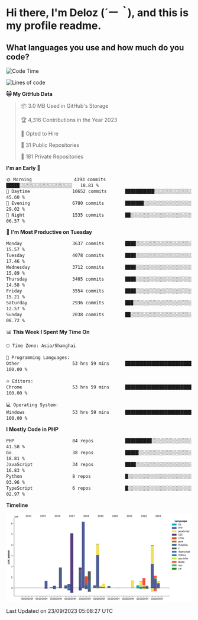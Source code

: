 # **Hi there, I'm Deloz (*´ー｀*), and this is my profile readme.**

## **What languages you use and how much do you code?**

<!--START_SECTION:waka-->
![Code Time](http://img.shields.io/badge/Code%20Time-2%2C460%20hrs%2021%20mins-blue)

![Lines of code](https://img.shields.io/badge/From%20Hello%20World%20I%27ve%20Written-32.8%20million%20lines%20of%20code-blue)

**🐱 My GitHub Data** 

> 📦 3.0 MB Used in GitHub's Storage 
 > 
> 🏆 4,316 Contributions in the Year 2023
 > 
> 💼 Opted to Hire
 > 
> 📜 31 Public Repositories 
 > 
> 🔑 181 Private Repositories 
 > 
**I'm an Early 🐤** 

```text
🌞 Morning                4393 commits        █████░░░░░░░░░░░░░░░░░░░░   18.81 % 
🌆 Daytime                10652 commits       ███████████░░░░░░░░░░░░░░   45.60 % 
🌃 Evening                6780 commits        ███████░░░░░░░░░░░░░░░░░░   29.02 % 
🌙 Night                  1535 commits        ██░░░░░░░░░░░░░░░░░░░░░░░   06.57 % 
```
📅 **I'm Most Productive on Tuesday** 

```text
Monday                   3637 commits        ████░░░░░░░░░░░░░░░░░░░░░   15.57 % 
Tuesday                  4078 commits        ████░░░░░░░░░░░░░░░░░░░░░   17.46 % 
Wednesday                3712 commits        ████░░░░░░░░░░░░░░░░░░░░░   15.89 % 
Thursday                 3405 commits        ████░░░░░░░░░░░░░░░░░░░░░   14.58 % 
Friday                   3554 commits        ████░░░░░░░░░░░░░░░░░░░░░   15.21 % 
Saturday                 2936 commits        ███░░░░░░░░░░░░░░░░░░░░░░   12.57 % 
Sunday                   2038 commits        ██░░░░░░░░░░░░░░░░░░░░░░░   08.72 % 
```


📊 **This Week I Spent My Time On** 

```text
🕑︎ Time Zone: Asia/Shanghai

💬 Programming Languages: 
Other                    53 hrs 59 mins      █████████████████████████   100.00 % 

🔥 Editors: 
Chrome                   53 hrs 59 mins      █████████████████████████   100.00 % 

💻 Operating System: 
Windows                  53 hrs 59 mins      █████████████████████████   100.00 % 
```

**I Mostly Code in PHP** 

```text
PHP                      84 repos            ██████████░░░░░░░░░░░░░░░   41.58 % 
Go                       38 repos            █████░░░░░░░░░░░░░░░░░░░░   18.81 % 
JavaScript               34 repos            ████░░░░░░░░░░░░░░░░░░░░░   16.83 % 
Python                   8 repos             █░░░░░░░░░░░░░░░░░░░░░░░░   03.96 % 
TypeScript               6 repos             █░░░░░░░░░░░░░░░░░░░░░░░░   02.97 % 
```



**Timeline**

![Lines of Code chart](https://raw.githubusercontent.com/deloz/deloz/main/assets/bar_graph.png)


 Last Updated on 23/09/2023 05:08:27 UTC
<!--END_SECTION:waka-->
